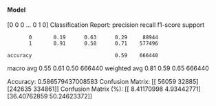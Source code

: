#### Model
[0 0 0 ... 0 1 0]
Classification Report:
              precision    recall  f1-score   support

           0       0.19      0.63      0.29     88944
           1       0.91      0.58      0.71    577496

    accuracy                           0.59    666440
   macro avg       0.55      0.61      0.50    666440
weighted avg       0.81      0.59      0.65    666440

Accuracy: 0.586579437008583
Confusion Matrix:
[[ 56059  32885]
 [242635 334861]]
Confusion Matrix (%):
[[ 8.41170998  4.93442771]
 [36.40762859 50.24623372]]
